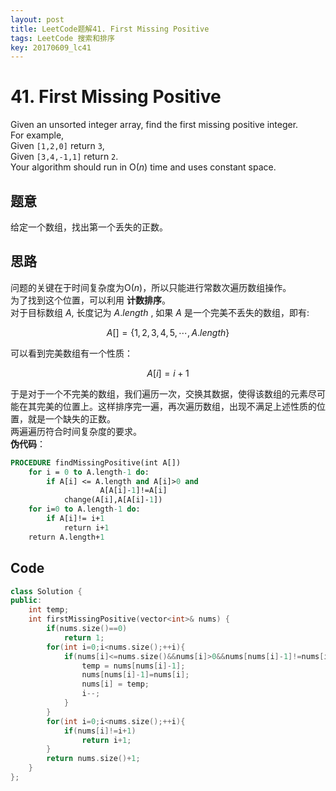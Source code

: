 ```yaml
---
layout: post
title: LeetCode题解41. First Missing Positive
tags: LeetCode 搜索和排序
key: 20170609_lc41
---
```

# 41. First Missing Positive
Given an unsorted integer array, find the first missing positive integer.  
For example,  
Given `[1,2,0]` return `3`,  
Given `[3,4,-1,1]` return `2`.  
Your algorithm should run in O(*n*) time and uses constant space.<!--more-->
## 题意
给定一个数组，找出第一个丢失的正数。  
## 思路
问题的关键在于时间复杂度为O(*n*)，所以只能进行常数次遍历数组操作。  
为了找到这个位置，可以利用 **计数排序**。  
对于目标数组 $A$, 长度记为 $A.length$ , 如果 $A$ 是一个完美不丢失的数组，即有:

$$A[]=\{1,2,3,4,5,\cdots,A.length\}$$  

可以看到完美数组有一个性质：  

$$A[i]=i+1$$  

于是对于一个不完美的数组，我们遍历一次，交换其数据，使得该数组的元素尽可能在其完美的位置上。这样排序完一遍，再次遍历数组，出现不满足上述性质的位置，就是一个缺失的正数。  
两遍遍历符合时间复杂度的要求。    
**伪代码**：
~~~pascal
PROCEDURE findMissingPositive(int A[])
    for i = 0 to A.length-1 do:
        if A[i] <= A.length and A[i]>0 and
                    A[A[i]-1]!=A[i]
            change(A[i],A[A[i]-1])
    for i=0 to A.length-1 do:
        if A[i]!= i+1
            return i+1
    return A.length+1
~~~
## Code
~~~cpp
class Solution {
public:
    int temp;
    int firstMissingPositive(vector<int>& nums) {
        if(nums.size()==0)
            return 1;
        for(int i=0;i<nums.size();++i){
            if(nums[i]<=nums.size()&&nums[i]>0&&nums[nums[i]-1]!=nums[i]){
                temp = nums[nums[i]-1];
                nums[nums[i]-1]=nums[i];
                nums[i] = temp;
                i--;
            }
        }
        for(int i=0;i<nums.size();++i){
            if(nums[i]!=i+1)
                return i+1;
        }
        return nums.size()+1;
    }
};
~~~
